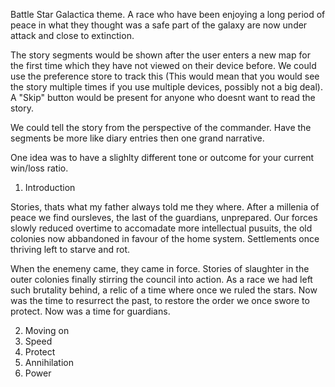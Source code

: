 Battle Star Galactica theme. A race who have been enjoying a long period of peace in what they thought was a safe part of the galaxy are now under attack and close to extinction.

The story segments would be shown after the user enters a new map for the first time which they have not viewed on their device before. We could use the preference store to track this (This would mean that you would see the story multiple times if you use multiple devices, possibly not a big deal). A "Skip" button would be present for anyone who doesnt want to read the story.

We could tell the story from the perspective of the commander. Have the segments be more like diary entries then one grand narrative.

One idea was to have a slighlty different tone or outcome for your current win/loss ratio.

1. Introduction
    
Stories, thats what my father always told me they where. After a millenia of peace we find oursleves, the last of the guardians, unprepared. Our forces slowly reduced overtime to accomadate more intellectual pusuits, the old colonies now abbandoned in favour of the home system. Settlements once thriving left to starve and rot. 
    
When the enemeny came, they came in force. Stories of slaughter in the outer colonies finally stirring the council into action. As a race we had left such brutality behind, a relic of a time where once we ruled the stars. Now was the time to resurrect the past, to restore the order we once swore to protect. Now was a time for guardians. 

2. Moving on
3. Speed
4. Protect
5. Annihilation
6. Power
